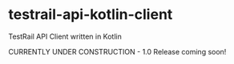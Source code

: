 # testrail-api-kotlin-client
TestRail API Client written in Kotlin

CURRENTLY UNDER CONSTRUCTION - 1.0 Release coming soon!
